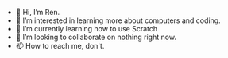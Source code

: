 - 👋 Hi, I’m Ren.
- 👀 I’m interested in learning more about computers and coding.
- 🌱 I’m currently learning how to use Scratch
- 💞️ I’m looking to collaborate on nothing right now.
- 📫 How to reach me, don't.

<!---
r-leigh/r-leigh is a ✨ special ✨ repository because its `README.md` (this file) appears on your GitHub profile.
You can click the Preview link to take a look at your changes.
--->
